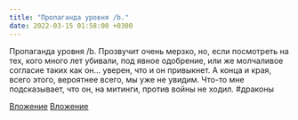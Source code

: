 ```yaml
---
title: "Пропаганда уровня /b."
date: 2022-03-15 01:58:00 +0300
---
```


Пропаганда уровня /b.
Прозвучит очень мерзко, но, если посмотреть на тех, кого много лет убивали, под явное одобрение, или же молчаливое согласие таких как он... уверен, что и он привыкнет.
А конца и края, всего этого, вероятнее всего, мы уже не увидим.
Что-то мне подсказывает, что он, на митинги, против войны не ходил.
#драконы


[Вложение](/assets/vk_photos/3/6tEoSOFojyY.jpg)
[Вложение](/assets/vk_photos/4/6NU3Yp8gyK8.jpg)
